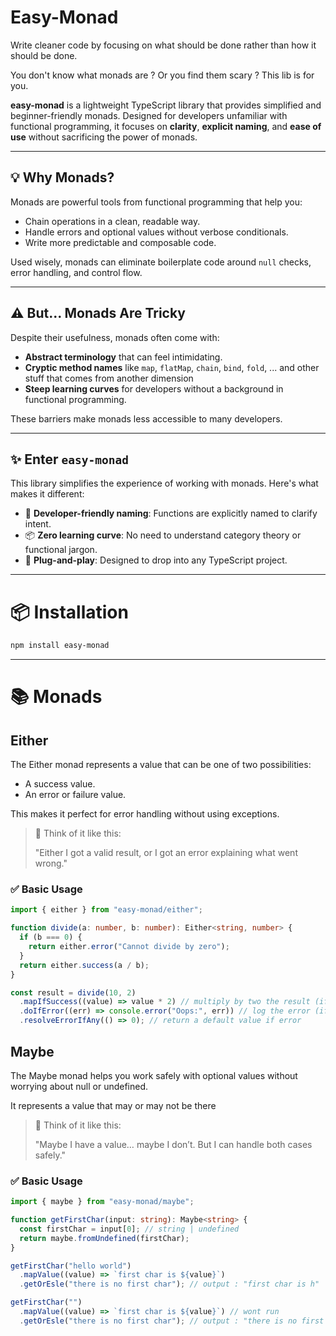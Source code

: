 # Easy-Monad

Write cleaner code by focusing on what should be done rather than how it should be done.

You don't know what monads are ? Or you find them scary ? This lib is for you.

**easy-monad** is a lightweight TypeScript library that provides simplified and beginner-friendly monads. Designed for developers unfamiliar with functional programming, it focuses on **clarity**, **explicit naming**, and **ease of use** without sacrificing the power of monads.

---

## 💡 Why Monads?

Monads are powerful tools from functional programming that help you:

- Chain operations in a clean, readable way.
- Handle errors and optional values without verbose conditionals.
- Write more predictable and composable code.

Used wisely, monads can eliminate boilerplate code around `null` checks, error handling, and control flow.

---

## ⚠️ But... Monads Are Tricky

Despite their usefulness, monads often come with:

- **Abstract terminology** that can feel intimidating.
- **Cryptic method names** like `map`, `flatMap`, `chain`, `bind`, `fold`, ... and other stuff that comes from another dimension
- **Steep learning curves** for developers without a background in functional programming.

These barriers make monads less accessible to many developers.

---

## ✨ Enter `easy-monad`

This library simplifies the experience of working with monads. Here's what makes it different:

- 🧠 **Developer-friendly naming**: Functions are explicitly named to clarify intent.
- 📦 **Zero learning curve**: No need to understand category theory or functional jargon.
- 🚀 **Plug-and-play**: Designed to drop into any TypeScript project.

---

# 📦 Installation

```bash
npm install easy-monad
```

---

# 📚 Monads

## Either

The Either monad represents a value that can be one of two possibilities:

- A success value.
- An error or failure value.

This makes it perfect for error handling without using exceptions.

> 🧠 Think of it like this:
>
> "Either I got a valid result, or I got an error explaining what went wrong."

### ✅ Basic Usage

```typescript
import { either } from "easy-monad/either";

function divide(a: number, b: number): Either<string, number> {
  if (b === 0) {
    return either.error("Cannot divide by zero");
  }
  return either.success(a / b);
}

const result = divide(10, 2)
  .mapIfSuccess((value) => value * 2) // multiply by two the result (if any)
  .doIfError((err) => console.error("Oops:", err)) // log the error (if any)
  .resolveErrorIfAny(() => 0); // return a default value if error
```

## Maybe

The Maybe monad helps you work safely with optional values without worrying about null or undefined.

It represents a value that may or may not be there

> 🧠 Think of it like this:
>
> "Maybe I have a value… maybe I don’t. But I can handle both cases safely."

### ✅ Basic Usage

```typescript
import { maybe } from "easy-monad/maybe";

function getFirstChar(input: string): Maybe<string> {
  const firstChar = input[0]; // string | undefined
  return maybe.fromUndefined(firstChar);
}

getFirstChar("hello world")
  .mapValue((value) => `first char is ${value}`)
  .getOrEsle("there is no first char"); // output : "first char is h"

getFirstChar("")
  .mapValue((value) => `first char is ${value}`) // wont run
  .getOrEsle("there is no first char"); // output : "there is no first char"
```

